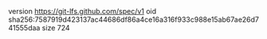 version https://git-lfs.github.com/spec/v1
oid sha256:7587919d423137ac44686df86a4ce16a316f933c988e15ab67ae26d741555daa
size 724
